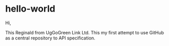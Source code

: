 # hello-world

Hi,

This Reginald from UgGoGreen Link Ltd.
This my first attempt to use GitHub as a central repository to API specification.
